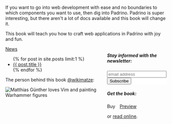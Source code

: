 ---
---
<p>
  If you want to go into web development with ease and no boundaries to which
  components you want to use, then dig into Padrino.
  Padrino is super interesting, but there aren't a lot of docs available and this book will change it.
</p>
<p>
  This book will teach you how to craft web applications in Padrino with joy and fun.
</p>

<div class="columns is-vcentered">
  <div class="column is-6">
        <span class="information badge author primary">
      <a href="/news">News</a>
    </span>
    <ul>
      {% for post in site.posts limit:1 %}
        <li>
          <a href="{{ post.url }}">{{ post.title }}</a>
        </li>
      {% endfor %}
    </ul>
    <p>
      The person behind this book <a href="https://twitter.com/wikimatze">@wikimatze</a>:
    </p>
    <img src="https://c1.staticflickr.com/1/305/30960365443_dc82235ae2_q.jpg" class="left image circle person-behind-the-book" alt="Matthias Günther loves Vim and painting Warhammer figures">
  </div>
  <div class="column is-6">

  <div class="newsletter-box">
    <h5>Stay informed with the newsletter:</h5>
    <link href="https://cdn-images.mailchimp.com/embedcode/slim-081711.css" rel="stylesheet" type="text/css">
    <style type="text/css">
      #mc_embed_signup{background:#fff; clear:left; font:14px Helvetica,Arial,sans-serif; }
      /* Add your own MailChimp form style overrides in your site stylesheet or in this style block.
         We recommend moving this block and the preceding CSS link to the HEAD of your HTML file. */
    </style>
    <div id="mc_embed_signup">
    <form action="https://wikimatze.us6.list-manage.com/subscribe/post?u=4010f8ce18503766e176536f1&amp;id=198f8c0321" method="post" id="mc-embedded-subscribe-form" name="mc-embedded-subscribe-form" class="validate" target="_blank" novalidate>
      <input type="email" value="" name="EMAIL" class="email" id="mce-EMAIL" placeholder="email address" required>
      <input type="submit" value="Subscribe" name="subscribe" id="mc-embedded-subscribe" class="button pretty medium info btn">
    </form>
    </div>
  </div>
  <div class="newsletter-box">
    <h5>Get the book:</h5>
    <a class="nice large button alert large secondary btn" style="text-decoration: none; margin-right: 10px" href="https://www.softcover.io/books/wikimatze/padrinobook#pricing">Buy</a>
    <a class="nice large button pretty large secondary btn" href="https://www.softcover.io/download/wikimatze/padrinobook/ebooks/padrinobook-preview.pdf">Preview</a>
    <p> or <a href="/book">read online</a>.</p>
  </div>
</div>

<!--
<div class="row">
  <div class="twelve columns">
    <span class="information badge author primary">
      Recent commits
    </span>
    <div id="github-commits"></div>
  </div>
</div>
<br>
-->

<!--End mc_embed_signup-->

<!--

<div class="row">
  <div class="flexslider">
    <ul class="slides">
      <li>
        <img src="images/cover.png" />
      </li>
      <li>
        <img src="images/online.png" />
      </li>
      <li>
        <img src="images/sources.png" />
      </li>
      <li>
        <img src="images/working.png" />
      </li>
    </ul>
  </div>
</div>
-->
  </div>
</div>
